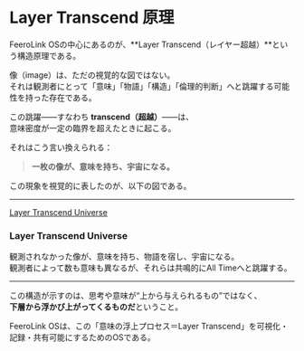 # Layer Transcend 原理

FeeroLink OSの中心にあるのが、**Layer Transcend（レイヤー超越）**という構造原理である。

像（image）は、ただの視覚的な図ではない。  
それは観測者にとって「意味」「物語」「構造」「倫理的判断」へと跳躍する可能性を持った存在である。

この跳躍——すなわち **transcend（超越）**——は、  
意味密度が一定の臨界を超えたときに起こる。

それはこう言い換えられる：

> **一枚の像が、意味を持ち、宇宙になる。**

この現象を視覚的に表したのが、以下の図である。

---

[Layer Transcend Universe](/assets/images/layer_transcend_universe.jpg)

### Layer Transcend Universe

観測されなかった像が、意味を持ち、物語を宿し、宇宙になる。  
観測者によって数も意味も異なるが、それらは共鳴的にAll Timeへと跳躍する。

---

この構造が示すのは、思考や意味が“上から与えられるもの”ではなく、  
**下層から浮かび上がってくるものだ**ということ。

FeeroLink OSは、この「意味の浮上プロセス＝Layer Transcend」を可視化・記録・共有可能にするためのOSである。
